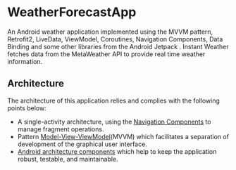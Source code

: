 # WeatherForecastApp
An Android weather application implemented using the MVVM pattern, Retrofit2, LiveData, ViewModel, 
Coroutines, Navigation Components, Data Binding and some other libraries from the Android Jetpack . 
Instant Weather fetches data from the MetaWeather API to provide real time weather information.

## Architecture
The architecture of this application relies and complies with the following points below:
* A single-activity architecture, using the [Navigation Components](https://developer.android.com/guide/navigation) to manage fragment operations.
* Pattern [Model-View-ViewModel](https://en.wikipedia.org/wiki/Model%E2%80%93view%E2%80%93viewmodel)(MVVM) which facilitates a separation of development of the graphical user interface.
* [Android architecture components](https://developer.android.com/topic/libraries/architecture/) which help to keep the application robust, testable, and maintainable.